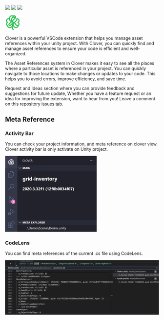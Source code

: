 [![](https://img.shields.io/visual-studio-marketplace/v/november.clover-unity)](https://marketplace.visualstudio.com/items?itemName=november.clover-unity)
[![](https://img.shields.io/visual-studio-marketplace/d/november.clover-unity)](https://marketplace.visualstudio.com/items?itemName=november.clover-unity)
![](https://img.shields.io/github/license/novemberi/clover)

<img src="resources/clover.png" width=10% height=10%>

Clover is a powerful VSCode extension that helps you manage asset references within your unity project. With Clover, you can quickly find and manage asset references to ensure your code is efficient and well-organized.

The Asset References system in Clover makes it easy to see all the places where a particular asset is referenced in your project. You can quickly navigate to those locations to make changes or updates to your code. This helps you to avoid errors, improve efficiency, and save time.

Request and Ideas section where you can provide feedback and suggestions for future update, Whether you have a feature request or an idea for improving the extension, want to hear from you! Leave a comment on this repository issues tab.

## Meta Reference
### Activity Bar
You can check your project information, and meta reference on clover view.
Clover activity bar is only activate on Unity project.

<img src="resources/activity.png" width=300>

### CodeLens
You can find meta references of the current .cs file using CodeLens.

<img src="resources/codelens.png" width=700>